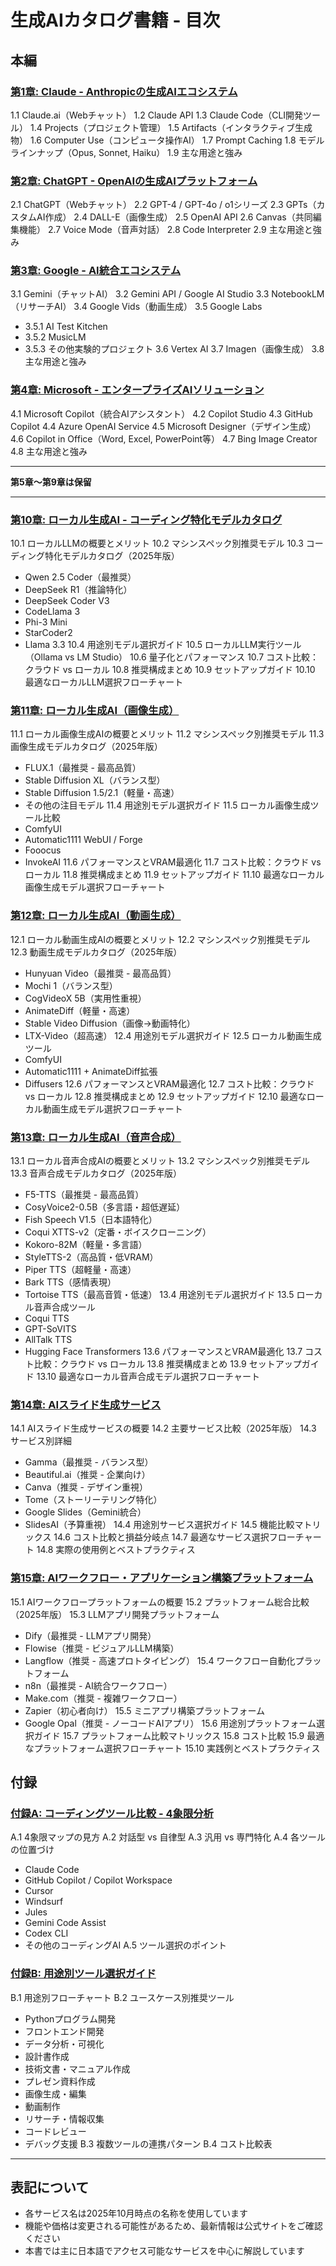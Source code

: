 # 生成AIカタログ書籍 - 目次

## 本編

### [第1章: Claude - Anthropicの生成AIエコシステム](01_Claude.md)
1.1 Claude.ai（Webチャット）
1.2 Claude API
1.3 Claude Code（CLI開発ツール）
1.4 Projects（プロジェクト管理）
1.5 Artifacts（インタラクティブ生成物）
1.6 Computer Use（コンピュータ操作AI）
1.7 Prompt Caching
1.8 モデルラインナップ（Opus, Sonnet, Haiku）
1.9 主な用途と強み

### [第2章: ChatGPT - OpenAIの生成AIプラットフォーム](02_ChatGPT.md)
2.1 ChatGPT（Webチャット）
2.2 GPT-4 / GPT-4o / o1シリーズ
2.3 GPTs（カスタムAI作成）
2.4 DALL-E（画像生成）
2.5 OpenAI API
2.6 Canvas（共同編集機能）
2.7 Voice Mode（音声対話）
2.8 Code Interpreter
2.9 主な用途と強み

### [第3章: Google - AI統合エコシステム](03_Google.md)
3.1 Gemini（チャットAI）
3.2 Gemini API / Google AI Studio
3.3 NotebookLM（リサーチAI）
3.4 Google Vids（動画生成）
3.5 Google Labs
   - 3.5.1 AI Test Kitchen
   - 3.5.2 MusicLM
   - 3.5.3 その他実験的プロジェクト
3.6 Vertex AI
3.7 Imagen（画像生成）
3.8 主な用途と強み

### [第4章: Microsoft - エンタープライズAIソリューション](04_Microsoft.md)
4.1 Microsoft Copilot（統合AIアシスタント）
4.2 Copilot Studio
4.3 GitHub Copilot
4.4 Azure OpenAI Service
4.5 Microsoft Designer（デザイン生成）
4.6 Copilot in Office（Word, Excel, PowerPoint等）
4.7 Bing Image Creator
4.8 主な用途と強み

---

**第5章〜第9章は保留**

---

### [第10章: ローカル生成AI - コーディング特化モデルカタログ](10_ローカル生成AI.md)
10.1 ローカルLLMの概要とメリット
10.2 マシンスペック別推奨モデル
10.3 コーディング特化モデルカタログ（2025年版）
   - Qwen 2.5 Coder（最推奨）
   - DeepSeek R1（推論特化）
   - DeepSeek Coder V3
   - CodeLlama 3
   - Phi-3 Mini
   - StarCoder2
   - Llama 3.3
10.4 用途別モデル選択ガイド
10.5 ローカルLLM実行ツール（Ollama vs LM Studio）
10.6 量子化とパフォーマンス
10.7 コスト比較：クラウド vs ローカル
10.8 推奨構成まとめ
10.9 セットアップガイド
10.10 最適なローカルLLM選択フローチャート

### [第11章: ローカル生成AI（画像生成）](11_ローカル生成AI（画像生成）.md)
11.1 ローカル画像生成AIの概要とメリット
11.2 マシンスペック別推奨モデル
11.3 画像生成モデルカタログ（2025年版）
   - FLUX.1（最推奨 - 最高品質）
   - Stable Diffusion XL（バランス型）
   - Stable Diffusion 1.5/2.1（軽量・高速）
   - その他の注目モデル
11.4 用途別モデル選択ガイド
11.5 ローカル画像生成ツール比較
   - ComfyUI
   - Automatic1111 WebUI / Forge
   - Fooocus
   - InvokeAI
11.6 パフォーマンスとVRAM最適化
11.7 コスト比較：クラウド vs ローカル
11.8 推奨構成まとめ
11.9 セットアップガイド
11.10 最適なローカル画像生成モデル選択フローチャート

### [第12章: ローカル生成AI（動画生成）](12_ローカル生成AI（動画生成）.md)
12.1 ローカル動画生成AIの概要とメリット
12.2 マシンスペック別推奨モデル
12.3 動画生成モデルカタログ（2025年版）
   - Hunyuan Video（最推奨 - 最高品質）
   - Mochi 1（バランス型）
   - CogVideoX 5B（実用性重視）
   - AnimateDiff（軽量・高速）
   - Stable Video Diffusion（画像→動画特化）
   - LTX-Video（超高速）
12.4 用途別モデル選択ガイド
12.5 ローカル動画生成ツール
   - ComfyUI
   - Automatic1111 + AnimateDiff拡張
   - Diffusers
12.6 パフォーマンスとVRAM最適化
12.7 コスト比較：クラウド vs ローカル
12.8 推奨構成まとめ
12.9 セットアップガイド
12.10 最適なローカル動画生成モデル選択フローチャート

### [第13章: ローカル生成AI（音声合成）](13_ローカル生成AI（音声合成）.md)
13.1 ローカル音声合成AIの概要とメリット
13.2 マシンスペック別推奨モデル
13.3 音声合成モデルカタログ（2025年版）
   - F5-TTS（最推奨 - 最高品質）
   - CosyVoice2-0.5B（多言語・超低遅延）
   - Fish Speech V1.5（日本語特化）
   - Coqui XTTS-v2（定番・ボイスクローニング）
   - Kokoro-82M（軽量・多言語）
   - StyleTTS-2（高品質・低VRAM）
   - Piper TTS（超軽量・高速）
   - Bark TTS（感情表現）
   - Tortoise TTS（最高音質・低速）
13.4 用途別モデル選択ガイド
13.5 ローカル音声合成ツール
   - Coqui TTS
   - GPT-SoVITS
   - AllTalk TTS
   - Hugging Face Transformers
13.6 パフォーマンスとVRAM最適化
13.7 コスト比較：クラウド vs ローカル
13.8 推奨構成まとめ
13.9 セットアップガイド
13.10 最適なローカル音声合成モデル選択フローチャート

### [第14章: AIスライド生成サービス](14_AIスライド生成サービス.md)
14.1 AIスライド生成サービスの概要
14.2 主要サービス比較（2025年版）
14.3 サービス別詳細
   - Gamma（最推奨 - バランス型）
   - Beautiful.ai（推奨 - 企業向け）
   - Canva（推奨 - デザイン重視）
   - Tome（ストーリーテリング特化）
   - Google Slides（Gemini統合）
   - SlidesAI（予算重視）
14.4 用途別サービス選択ガイド
14.5 機能比較マトリックス
14.6 コスト比較と損益分岐点
14.7 最適なサービス選択フローチャート
14.8 実際の使用例とベストプラクティス

### [第15章: AIワークフロー・アプリケーション構築プラットフォーム](15_AIワークフロー・アプリ構築プラットフォーム.md)
15.1 AIワークフロープラットフォームの概要
15.2 プラットフォーム総合比較（2025年版）
15.3 LLMアプリ開発プラットフォーム
   - Dify（最推奨 - LLMアプリ開発）
   - Flowise（推奨 - ビジュアルLLM構築）
   - Langflow（推奨 - 高速プロトタイピング）
15.4 ワークフロー自動化プラットフォーム
   - n8n（最推奨 - AI統合ワークフロー）
   - Make.com（推奨 - 複雑ワークフロー）
   - Zapier（初心者向け）
15.5 ミニアプリ構築プラットフォーム
   - Google Opal（推奨 - ノーコードAIアプリ）
15.6 用途別プラットフォーム選択ガイド
15.7 プラットフォーム比較マトリックス
15.8 コスト比較
15.9 最適なプラットフォーム選択フローチャート
15.10 実践例とベストプラクティス

## 付録

### [付録A: コーディングツール比較 - 4象限分析](appendix/A_コーディングツール比較.md)
A.1 4象限マップの見方
A.2 対話型 vs 自律型
A.3 汎用 vs 専門特化
A.4 各ツールの位置づけ
   - Claude Code
   - GitHub Copilot / Copilot Workspace
   - Cursor
   - Windsurf
   - Jules
   - Gemini Code Assist
   - Codex CLI
   - その他のコーディングAI
A.5 ツール選択のポイント

### [付録B: 用途別ツール選択ガイド](appendix/B_用途別ツール選択ガイド.md)
B.1 用途別フローチャート
B.2 ユースケース別推奨ツール
   - Pythonプログラム開発
   - フロントエンド開発
   - データ分析・可視化
   - 設計書作成
   - 技術文書・マニュアル作成
   - プレゼン資料作成
   - 画像生成・編集
   - 動画制作
   - リサーチ・情報収集
   - コードレビュー
   - デバッグ支援
B.3 複数ツールの連携パターン
B.4 コスト比較表

---

## 表記について

- 各サービス名は2025年10月時点の名称を使用しています
- 機能や価格は変更される可能性があるため、最新情報は公式サイトをご確認ください
- 本書では主に日本語でアクセス可能なサービスを中心に解説しています
